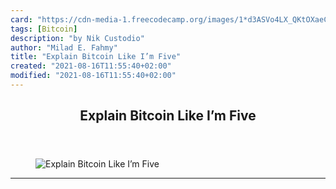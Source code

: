 ```yaml
---
card: "https://cdn-media-1.freecodecamp.org/images/1*d3ASVo4LX_QKtOXaeCdWmg.jpeg"
tags: [Bitcoin]
description: "by Nik Custodio"
author: "Milad E. Fahmy"
title: "Explain Bitcoin Like I’m Five"
created: "2021-08-16T11:55:40+02:00"
modified: "2021-08-16T11:55:40+02:00"
---
```

<div class="site-wrapper">
<main id="site-main" class="site-main outer">
<div class="inner">
<article class="post-full post tag-bitcoin tag-blockchain tag-ethereum tag-technology tag-cryptocurrency ">
<header class="post-full-header">
<h1 class="post-full-title">Explain Bitcoin Like I’m Five</h1>
</header>
<figure class="post-full-image">
<picture>
<source media="(max-width: 700px)" sizes="1px" srcset="data:image/gif;base64,R0lGODlhAQABAIAAAAAAAP///yH5BAEAAAAALAAAAAABAAEAAAIBRAA7 1w">
<source media="(min-width: 701px)" sizes="(max-width: 800px) 400px,
(max-width: 1170px) 700px,
1400px" srcset="https://cdn-media-1.freecodecamp.org/images/1*d3ASVo4LX_QKtOXaeCdWmg.jpeg 300w,
https://cdn-media-1.freecodecamp.org/images/1*d3ASVo4LX_QKtOXaeCdWmg.jpeg 600w,
https://cdn-media-1.freecodecamp.org/images/1*d3ASVo4LX_QKtOXaeCdWmg.jpeg 1000w,
https://cdn-media-1.freecodecamp.org/images/1*d3ASVo4LX_QKtOXaeCdWmg.jpeg 2000w">
<img onerror="this.style.display='none'" src="https://cdn-media-1.freecodecamp.org/images/1*d3ASVo4LX_QKtOXaeCdWmg.jpeg" alt="Explain Bitcoin Like I’m Five">
</picture>
</figure>
<section class="post-full-content">
<div class="post-content medium-migrated-article">
</div>
<hr>
</section>
</article>
</div>
</main>
</div>
<!-- Google Tag Manager (noscript) -->
<!-- End Google Tag Manager (noscript) -->
